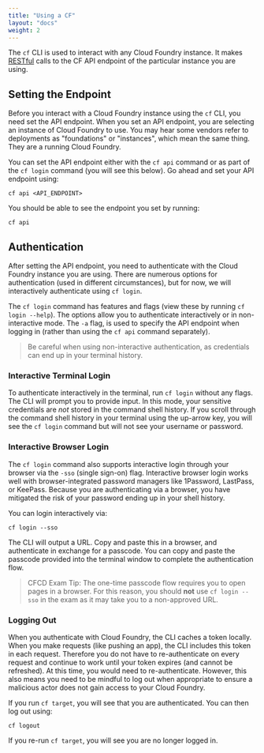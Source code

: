 ```yaml
---
title: "Using a CF"
layout: "docs"
weight: 2
---
```


The `cf` CLI is used to interact with any Cloud Foundry instance. It makes [RESTful](https://www.codecademy.com/articles/what-is-rest) calls to the CF API endpoint of the particular instance you are using.

## Setting the Endpoint

Before you interact with a Cloud Foundry instance using the `cf` CLI, you need set the API endpoint. When you set an API endpoint, you are selecting an instance of Cloud Foundry to use. You may hear some vendors refer to deployments as "foundations" or "instances", which mean the same thing. They are a running Cloud Foundry.

You can set the API endpoint either with the `cf api` command or as part of the `cf login` command (you will see this below). Go ahead and set your API endpoint using:

```
cf api <API_ENDPOINT>
```

You should be able to see the endpoint you set by running:

```
cf api
```

## Authentication

After setting the API endpoint, you need to authenticate with the Cloud Foundry instance you are using. There are numerous options for authentication (used in different circumstances), but for now, we will interactively authenticate using `cf login`.

The `cf login` command has features and flags (view these by running `cf login --help`). The options allow you to authenticate interactively or in non-interactive mode.  The `-a` flag, is used to specify the API endpoint when logging in (rather than using the `cf api` command separately).

> Be careful when using non-interactive authentication, as credentials can end up in your terminal history.

### Interactive Terminal Login

To authenticate interactively in the terminal, run `cf login` without any flags. The CLI will prompt you to provide input. In this mode, your sensitive credentials are *not* stored in the command shell history. If you scroll through the command shell history in your terminal using the up-arrow key, you will see the `cf login` command but will not see your username or password.

### Interactive Browser Login

The `cf login` command also supports interactive login through your browser via the `-sso` (single sign-on) flag. Interactive browser login works well with browser-integrated password managers like 1Password, LastPass, or KeePass. Because you are authenticating via a browser, you have mitigated the risk of your password ending up in your shell history.

You can login interactively via:

```
cf login --sso
```

The CLI will output a URL. Copy and paste this in a browser, and authenticate in exchange for a passcode. You can copy and paste the passcode provided into the terminal window to complete the authentication flow.

> CFCD Exam Tip: The one-time passcode flow requires you to open pages in a browser. For this reason, you should **not** use `cf login --sso` in the exam as it may take you to a non-approved URL.

### Logging Out

When you authenticate with Cloud Foundry, the CLI caches a token locally. When you make requests (like pushing an app), the CLI includes this token in each request. Therefore you do not have to re-authenticate on every request and continue to work until your token expires (and cannot be refreshed). At this time, you would need to re-authenticate. However, this also means you need to be mindful to log out when appropriate to ensure a malicious actor does not gain access to your Cloud Foundry.

If you run `cf target`, you will see that you are authenticated. You can then log out using:

```
cf logout
```

If you re-run `cf target`, you will see you are no longer logged in.